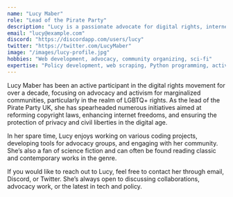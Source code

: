 ```yaml
---
name: "Lucy Maber"
role: "Lead of the Pirate Party"
description: "Lucy is a passionate advocate for digital rights, internet freedom, and the protection of civil liberties. She leads the Pirate Party UK and is dedicated to advancing progressive policies and championing the rights of marginalized communities."
email: "lucy@example.com"
discord: "https://discordapp.com/users/lucy"
twitter: "https://twitter.com/LucyMaber"
image: "/images/lucy-profile.jpg"
hobbies: "Web development, advocacy, community organizing, sci-fi"
expertise: "Policy development, web scraping, Python programming, activism"
---
```


Lucy Maber has been an active participant in the digital rights movement for over a decade, focusing on advocacy and activism for marginalized communities, particularly in the realm of LGBTQ+ rights. As the lead of the Pirate Party UK, she has spearheaded numerous initiatives aimed at reforming copyright laws, enhancing internet freedoms, and ensuring the protection of privacy and civil liberties in the digital age.

In her spare time, Lucy enjoys working on various coding projects, developing tools for advocacy groups, and engaging with her community. She’s also a fan of science fiction and can often be found reading classic and contemporary works in the genre.

If you would like to reach out to Lucy, feel free to contact her through email, Discord, or Twitter. She’s always open to discussing collaborations, advocacy work, or the latest in tech and policy.
